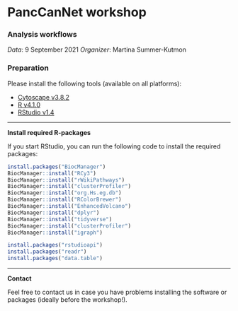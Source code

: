# PancCanNet workshop

### Analysis workflows

_Data_: 9 September 2021
_Organizer_: Martina Summer-Kutmon

### Preparation
Please install the following tools (available on all platforms):
* [Cytoscape v3.8.2](https://cytoscape.org/download.html)
* [R v4.1.0](https://cloud.r-project.org/)
* [RStudio v1.4](https://www.rstudio.com/products/rstudio/download/#download)

<hr/>

**Install required R-packages**

If you start RStudio, you can run the following code to install the required packages: 
```R
install.packages("BiocManager")
BiocManager::install("RCy3") 
BiocManager::install("rWikiPathways") 
BiocManager::install("clusterProfiler") 
BiocManager::install("org.Hs.eg.db") 
BiocManager::install("RColorBrewer") 
BiocManager::install("EnhancedVolcano") 
BiocManager::install("dplyr") 
BiocManager::install("tidyverse") 
BiocManager::install("clusterProfiler") 
BiocManager::install("igraph") 

install.packages("rstudioapi") 
install.packages("readr") 
install.packages("data.table")
```

<hr/>

**Contact**

Feel free to contact us in case you have problems installing the software or packages (ideally before the workshop!).
